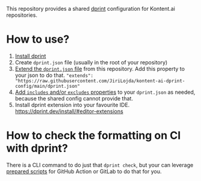 This repository provides a shared [dprint](dprint.dev) configuration for Kontent.ai repositories.

# How to use?

1) [Install dprint](https://dprint.dev/install/)
2) Create `dprint.json` file (usually in the root of your repository)
3) [Extend the `dprint.json` file](https://dprint.dev/config/#extending-a-different-configuration-file) from this repository. Add this property to your json to do that. `"extends": "https://raw.githubusercontent.com/JiriLojda/kontent-ai-dprint-config/main/dprint.json"`
4) [Add `includes` and/or `excludes` properties](https://dprint.dev/config/#includes-and-excludes) to your `dprint.json` as needed, because the shared config cannot provide that.
5) Install dprint extension into your favourite IDE. https://dprint.dev/install/#editor-extensions

# How to check the formatting on CI with dprint?

There is a CLI command to do just that `dprint check`, but your can leverage [prepared scripts](https://dprint.dev/ci/) for GitHub Action or GitLab to do that for you.

